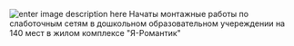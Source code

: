 <!--t Детский сад в ЖК &quot;Я-Романтик&quot; t-->
<!--d ДОУ на 140 мест, Я-Романтик, слаботочные сети d-->
<!--tag монтаж,слаботочка tag-->

![enter image description here][1]
Начаты монтажные работы по слаботочным сетям в дошкольном образовательном учереждении на 140 мест в жилом комплексе "Я-Романтик"


  [1]: https://scs-spb.ru/content/images/20190331033458-ya-romantik-detskiy-sad0.jpg